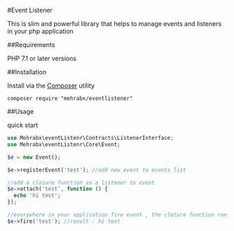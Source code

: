 #Event Listener

This is slim and powerful library that helps to manage events and listeners in your php application

##Requirements

PHP 7.1 or later versions


##Installation

Install via the [Composer](https://getcomposer.org/) utility

```
composer require "mehrabx/eventlistener"
```

##Usage

 quick start

  ```php
use Mehrabx\eventListenr\Contracts\ListenerInterface;
use Mehrabx\eventListenr\Core\Event;

$e = new Event();

$e->registerEvent('test'); //add new event to events list

//add a closure function as a listener to event
$e->attach('test', function () {
    echo 'hi test';
});

//everywhere in your application fire event , the cloture function run
$e->fire('test'); //result : hi test


  ```

